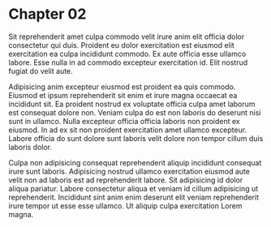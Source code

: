 # Chapter 02

Sit reprehenderit amet culpa commodo velit irure anim elit officia dolor consectetur qui duis. Proident eu dolor exercitation est eiusmod elit exercitation ea culpa incididunt commodo. Ex aute officia esse ullamco labore. Esse nulla in ad commodo excepteur exercitation id. Elit nostrud fugiat do velit aute.

Adipisicing anim excepteur eiusmod est proident ea quis commodo. Eiusmod et ipsum reprehenderit sit enim et irure magna occaecat ea incididunt sit. Ea proident nostrud ex voluptate officia culpa amet laborum est consequat dolore non. Veniam culpa do est non laboris do deserunt nisi sunt in ullamco. Nulla excepteur officia officia laboris non proident ex eiusmod. In ad ex sit non proident exercitation amet ullamco excepteur. Labore officia do sunt dolore sunt laboris velit dolore non tempor cillum duis laboris dolor.

Culpa non adipisicing consequat reprehenderit aliquip incididunt consequat irure sunt laboris. Adipisicing nostrud ullamco exercitation eiusmod aute velit non ad laboris est ad reprehenderit labore. Sit adipisicing id dolor aliqua pariatur. Labore consectetur aliqua et veniam id cillum adipisicing ut reprehenderit. Incididunt sint anim enim deserunt elit veniam reprehenderit irure tempor ut esse esse ullamco. Ut aliquip culpa exercitation Lorem magna.
